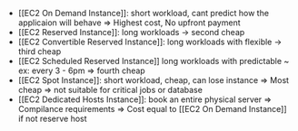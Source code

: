 - [[EC2 On Demand Instance]]: short workload, cant predict how the applicaion will behave => Highest cost, No upfront payment
- [[EC2 Reserved Instance]]: long workloads -> second cheap
- [[EC2 Convertible Reserved Instance]]: long workloads with flexible -> third cheap
- [[EC2 Scheduled Reserved Instance]] long workloads with predictable ~ ex: every 3 - 6pm => fourth cheap
- [[EC2 Spot Instance]]: short workload, cheap, can lose instance => Most cheap => not suitable for critical jobs or database
- [[EC2 Dedicated Hosts Instance]]: book an entire physical server => Compilance requirements => Cost equal to [[EC2 On Demand Instance]] if not reserve host